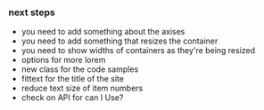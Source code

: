 ### next steps

- you need to add something about the axises
- you need to add something that resizes the container
- you need to show widths of containers as they're being resized
- options for more lorem
- new class for the code samples
- fittext for the title of the site
- reduce text size of item numbers
- check on API for can I Use?